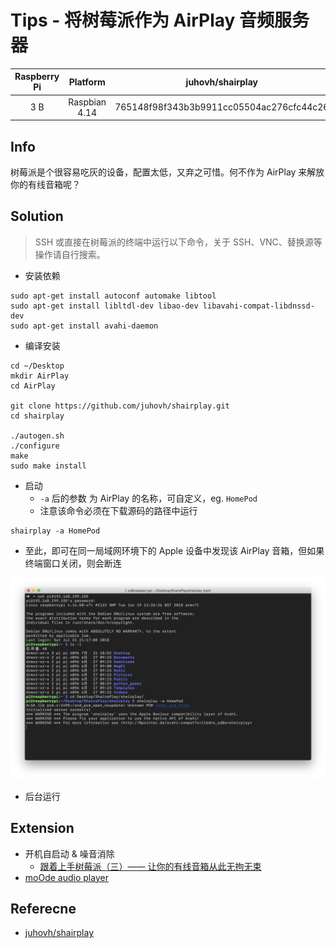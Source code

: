 # Tips - 将树莓派作为 AirPlay 音频服务器

| Raspberry Pi | Platform | juhovh/shairplay |
|:-----:|:-----:|:-----:|
| 3 B | Raspbian 4.14 | 765148f98f343b3b9911cc05504ac276cfc44c26 |

## Info

树莓派是个很容易吃灰的设备，配置太低，又弃之可惜。何不作为 AirPlay 来解放你的有线音箱呢？

## Solution

> SSH 或直接在树莓派的终端中运行以下命令，关于 SSH、VNC、替换源等操作请自行搜索。

- 安装依赖

```
sudo apt-get install autoconf automake libtool
sudo apt-get install libltdl-dev libao-dev libavahi-compat-libdnssd-dev
sudo apt-get install avahi-daemon
```

- 编译安装

```
cd ~/Desktop
mkdir AirPlay
cd AirPlay

git clone https://github.com/juhovh/shairplay.git
cd shairplay

./autogen.sh
./configure
make
sudo make install
```

- 启动
    - `-a` 后的参数 为 AirPlay 的名称，可自定义，eg. `HomePod`
    - 注意该命令必须在下载源码的路径中运行

```
shairplay -a HomePod
```

- 至此，即可在同一局域网环境下的 Apple 设备中发现该 AirPlay 音箱，但如果终端窗口关闭，则会断连

![shairplay -a HomePod](1.png)

- 后台运行



## Extension

- 开机自启动 & 噪音消除
    - [跟着上手树莓派（三）—— 让你的有线音箱从此无拘无束](https://sspai.com/post/39839)
- [moOde audio player](http://www.moodeaudio.org)

## Referecne

- [juhovh/shairplay](https://github.com/juhovh/shairplay)
